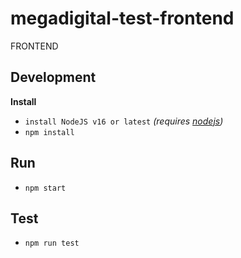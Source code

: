 # megadigital-test-frontend
FRONTEND

## Development
**Install**
- `install NodeJS v16 or latest` *(requires [nodejs](https://nodejs.org/es/))*
- `npm install`

## Run
- `npm start`

## Test
- `npm run test`